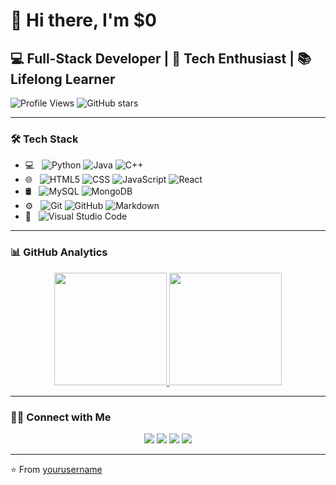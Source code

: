 # 👋 Hi there, I'm $0

## 💻 Full-Stack Developer | 🚀 Tech Enthusiast | 📚 Lifelong Learner

![Profile Views](https://img.shields.io/github/followers/yourusername?label=Followers&style=social)
![GitHub stars](https://img.shields.io/github/stars/yourusername?style=social)

---

### 🛠 Tech Stack

- 💻 &nbsp;
  ![Python](https://img.shields.io/badge/-Python-333333?style=flat&logo=python)
  ![Java](https://img.shields.io/badge/-Java-333333?style=flat&logo=Java&logoColor=007396)
  ![C++](https://img.shields.io/badge/-C++-333333?style=flat&logo=C%2B%2B&logoColor=00599C)
- 🌐 &nbsp;
  ![HTML5](https://img.shields.io/badge/-HTML5-333333?style=flat&logo=HTML5)
  ![CSS](https://img.shields.io/badge/-CSS-333333?style=flat&logo=CSS3&logoColor=1572B6)
  ![JavaScript](https://img.shields.io/badge/-JavaScript-333333?style=flat&logo=javascript)
  ![React](https://img.shields.io/badge/-React-333333?style=flat&logo=react)
- 🛢 &nbsp;
  ![MySQL](https://img.shields.io/badge/-MySQL-333333?style=flat&logo=mysql)
  ![MongoDB](https://img.shields.io/badge/-MongoDB-333333?style=flat&logo=mongodb)
- ⚙️ &nbsp;
  ![Git](https://img.shields.io/badge/-Git-333333?style=flat&logo=git)
  ![GitHub](https://img.shields.io/badge/-GitHub-333333?style=flat&logo=github)
  ![Markdown](https://img.shields.io/badge/-Markdown-333333?style=flat&logo=markdown)
- 🔧 &nbsp;
  ![Visual Studio Code](https://img.shields.io/badge/-Visual%20Studio%20Code-333333?style=flat&logo=visual-studio-code&logoColor=007ACC)

---

### 📊 GitHub Analytics

<p align="center">
<a href="https://github.com/yourusername">
  <img height="180em" src="https://github-readme-stats-eight-theta.vercel.app/api?username=yourusername&show_icons=true&theme=graywhite&include_all_commits=true&count_private=true"/>
  <img height="180em" src="https://github-readme-stats-eight-theta.vercel.app/api/top-langs/?username=yourusername&layout=compact&langs_count=8&theme=graywhite"/>
</a>
</p>

---

### 🤝🏻 Connect with Me

<p align="center">
<a href="https://www.yourwebsite.com"><img src="https://img.shields.io/badge/-yourwebsite.com-3423A6?style=flat&logo=Google-Chrome&logoColor=white"/></a>
<a href="https://linkedin.com/in/yourprofile"><img src="https://img.shields.io/badge/-Your%20Name-0077B5?style=flat&logo=Linkedin&logoColor=white"/></a>
<a href="mailto:youremail@example.com"><img src="https://img.shields.io/badge/-youremail@example.com-D14836?style=flat&logo=Gmail&logoColor=white"/></a>
<a href="https://twitter.com/yourhandle"><img src="https://img.shields.io/badge/-@yourhandle-1DA1F2?style=flat&logo=Twitter&logoColor=white"/></a>
</p>

---

⭐️ From [yourusername](https://github.com/yourusername)
